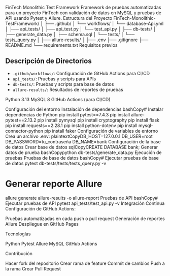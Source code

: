 FinTech Monolithic Test Framework
Framework de pruebas automatizadas para un proyecto FinTech con validación de datos en MySQL y pruebas de API usando Pytest y Allure.
Estructura del Proyecto
FinTech-Monolithic-TestFramework/
│
├── .github/
│   └── workflows/
│       └── database-Api.yml
│
├── api_tests/
│   ├── api_test.py
│   └── test_api.py
│
├── db-tests/
│   ├── generate_data.py
│   ├── schema.sql
│   └── tests/
│       └── tests_query.py
│
├── allure-results/
│
├── .env
├── .gitignore
├── README.md
└── requirements.txt
Requisitos previos

## **Descripción de Directorios**

- `.github/workflows/`: Configuración de GitHub Actions para CI/CD
- `api_tests/`: Pruebas y scripts para APIs
- `db-tests/`: Pruebas y scripts para base de datos
- `allure-results/`: Resultados de reportes de pruebas

Python 3.13
MySQL 8
GitHub Actions (para CI/CD)

Configuración del entorno
Instalación de dependencias
bashCopy# Instalar dependencias de Python
pip install pytest==7.4.3
pip install allure-pytest==2.13.2
pip install pymysql
pip install cryptography
pip install flask
pip install requests==2.28.1
pip install python-dotenv
pip install mysql-connector-python
pip install faker
Configuración de variables de entorno
Crea un archivo .env:
plaintextCopyDB_HOST=127.0.0.1
DB_USER=root
DB_PASSWORD=tu_contraseña
DB_NAME=bank
Configuración de la base de datos
Crear base de datos
sqlCopyCREATE DATABASE bank;
Generar datos de prueba
bashCopypython db-tests/generate_data.py
Ejecución de pruebas
Pruebas de base de datos
bashCopy# Ejecutar pruebas de base de datos
pytest db-tests/tests/tests_query.py -v

# Generar reporte Allure
allure generate allure-results -o allure-report
Pruebas de API
bashCopy# Ejecutar pruebas de API
pytest api_tests/test_api.py -v
Integración Continua
Configuración de GitHub Actions:

Pruebas automatizadas en cada push o pull request
Generación de reportes Allure
Despliegue en GitHub Pages

Tecnologías

Python
Pytest
Allure
MySQL
GitHub Actions

Contribución

Hacer fork del repositorio
Crear rama de feature
Commit de cambios
Push a la rama
Crear Pull Request